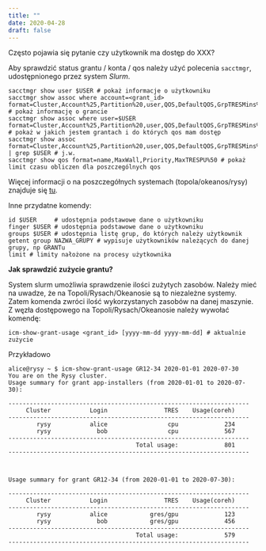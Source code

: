 ```yaml
---
title: ""
date: 2020-04-28
draft: false
--- 
```


Często pojawia się pytanie czy użytkownik ma dostęp do XXX?

Aby sprawdzić status grantu / konta / qos należy użyć polecenia `sacctmgr`, udostępnionego przez system *Slurm*.

```.slurm
sacctmgr show user $USER # pokaż informacje o użytkowniku
sacctmgr show assoc where account=<grant_id> format=Cluster,Account%25,Partition%20,user,QOS,DefaultQOS,GrpTRESMins%50 # pokaż informację o grancie
sacctmgr show assoc where user=$USER format=Cluster,Account%25,Partition%20,user,QOS,DefaultQOS,GrpTRESMins%50 # pokaż w jakich jestem grantach i do których qos mam dostęp
sacctmgr show assoc format=Cluster,Account%25,Partition%20,user,QOS,DefaultQOS,GrpTRESMins%50 | grep $USER # j.w.
sacctmgr show qos format=name,MaxWall,Priority,MaxTRESPU%50 # pokaż limit czasu obliczen dla poszczególnych qos
```

Więcej informacji o na poszczegółnych systemach (topola/okeanos/rysy) znajduje się [tu](../../O_zasobach_ICM/Zasoby/komputery_w_icm.md).

Inne przydatne komendy:

```.slurm
id $USER     # udostępnia podstawowe dane o użytkowniku
finger $USER # udostępnia podstawowe dane o użytkowniku
groups $USER # udostępnia listę grup, do których należy użytkownik
getent group NAZWA_GRUPY # wypisuje użytkowników należących do danej grupy, np GRANTu
limit # limity nałożone na procesy użytkownika
```

**Jak sprawdzić zużycie grantu?**

System slurm umożliwia sprawdzenie ilości zużytych zasobów.
Należy mieć na uwadze, że na Topoli/Rysach/Okeanosie są to niezależne systemy.
Zatem komenda zwróci ilość wykorzystanych zasobów na danej maszynie.
Z węzła dostępowego na Topoli/Rysach/Okeanosie należy wywołać komendę:

```.slurm
icm-show-grant-usage <grant_id> [yyyy-mm-dd yyyy-mm-dd] # aktualnie zużycie
```

Przykładowo

```.text
alice@rysy ~ $ icm-show-grant-usage GR12-34 2020-01-01 2020-07-30
You are on the Rysy cluster.
Usage summary for grant app-installers (from 2020-01-01 to 2020-07-30):

--------------------------------------------------------------------
     Cluster           Login                TRES    Usage(coreh)
--------------------------------------------------------------------
        rysy           alice                 cpu             234
        rysy             bob                 cpu             567
--------------------------------------------------------------------
                                    Total usage:             801
--------------------------------------------------------------------



Usage summary for grant GR12-34 (from 2020-01-01 to 2020-07-30):

--------------------------------------------------------------------
     Cluster           Login                TRES    Usage(coreh)
--------------------------------------------------------------------
        rysy           alice            gres/gpu             123
        rysy             bob            gres/gpu             456
--------------------------------------------------------------------
                                    Total usage:             579
--------------------------------------------------------------------

```

<!-- 
```.slurm
sacctmgr show assoc where account=<grant_id> format=user,GrpTRESMins%50  # limit cpu w grancie
``` -->

